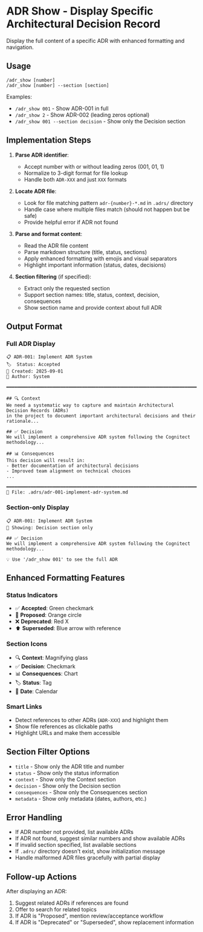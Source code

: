 # ADR Show - Display Specific Architectural Decision Record

Display the full content of a specific ADR with enhanced formatting and navigation.

## Usage
```
/adr_show [number]
/adr_show [number] --section [section]
```

Examples:
- `/adr_show 001` - Show ADR-001 in full
- `/adr_show 2` - Show ADR-002 (leading zeros optional)
- `/adr_show 001 --section decision` - Show only the Decision section

## Implementation Steps

1. **Parse ADR identifier**:
   - Accept number with or without leading zeros (001, 01, 1)
   - Normalize to 3-digit format for file lookup
   - Handle both `ADR-XXX` and just `XXX` formats

2. **Locate ADR file**:
   - Look for file matching pattern `adr-{number}-*.md` in `.adrs/` directory
   - Handle case where multiple files match (should not happen but be safe)
   - Provide helpful error if ADR not found

3. **Parse and format content**:
   - Read the ADR file content
   - Parse markdown structure (title, status, sections)
   - Apply enhanced formatting with emojis and visual separators
   - Highlight important information (status, dates, decisions)

4. **Section filtering** (if specified):
   - Extract only the requested section
   - Support section names: title, status, context, decision, consequences
   - Show section name and provide context about full ADR

## Output Format

### Full ADR Display
```
📋 ADR-001: Implement ADR System
🏷️  Status: Accepted
📅 Created: 2025-09-01
👤 Author: System

━━━━━━━━━━━━━━━━━━━━━━━━━━━━━━━━━━━━━━━━━━━━━━━━━━━━━━━━━━━━━━━━━━━━━━━━━━━━

## 🔍 Context
We need a systematic way to capture and maintain Architectural Decision Records (ADRs) 
in the project to document important architectural decisions and their rationale...

## ✅ Decision  
We will implement a comprehensive ADR system following the Cognitect methodology...

## 📊 Consequences
This decision will result in:
- Better documentation of architectural decisions
- Improved team alignment on technical choices
...

━━━━━━━━━━━━━━━━━━━━━━━━━━━━━━━━━━━━━━━━━━━━━━━━━━━━━━━━━━━━━━━━━━━━━━━━━━━━
📂 File: .adrs/adr-001-implement-adr-system.md
```

### Section-only Display
```
📋 ADR-001: Implement ADR System
🎯 Showing: Decision section only

## ✅ Decision
We will implement a comprehensive ADR system following the Cognitect methodology...

💡 Use '/adr_show 001' to see the full ADR
```

## Enhanced Formatting Features

### Status Indicators
- ✅ **Accepted**: Green checkmark
- 🔄 **Proposed**: Orange circle
- ❌ **Deprecated**: Red X
- ⬆️ **Superseded**: Blue arrow with reference

### Section Icons
- 🔍 **Context**: Magnifying glass
- ✅ **Decision**: Checkmark
- 📊 **Consequences**: Chart
- 🏷️ **Status**: Tag
- 📅 **Date**: Calendar

### Smart Links
- Detect references to other ADRs (`ADR-XXX`) and highlight them
- Show file references as clickable paths
- Highlight URLs and make them accessible

## Section Filter Options
- `title` - Show only the ADR title and number
- `status` - Show only the status information
- `context` - Show only the Context section
- `decision` - Show only the Decision section  
- `consequences` - Show only the Consequences section
- `metadata` - Show only metadata (dates, authors, etc.)

## Error Handling
- If ADR number not provided, list available ADRs
- If ADR not found, suggest similar numbers and show available ADRs
- If invalid section specified, list available sections
- If `.adrs/` directory doesn't exist, show initialization message
- Handle malformed ADR files gracefully with partial display

## Follow-up Actions
After displaying an ADR:
1. Suggest related ADRs if references are found
2. Offer to search for related topics
3. If ADR is "Proposed", mention review/acceptance workflow
4. If ADR is "Deprecated" or "Superseded", show replacement information